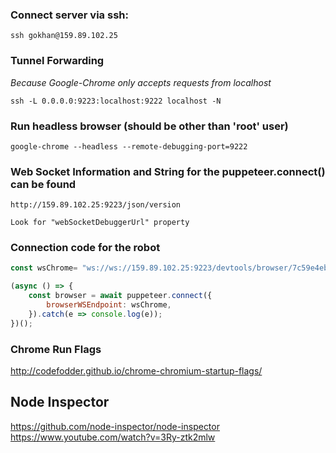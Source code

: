 ### Connect server via ssh:
```
ssh gokhan@159.89.102.25
```

### Tunnel Forwarding
_Because Google-Chrome only accepts requests from localhost_
```
ssh -L 0.0.0.0:9223:localhost:9222 localhost -N
```

### Run headless browser (should be other than 'root' user)
```
google-chrome --headless --remote-debugging-port=9222
```

### Web Socket Information and String for the puppeteer.connect() can be found
```
http://159.89.102.25:9223/json/version

Look for "webSocketDebuggerUrl" property
```

### Connection code for the robot
```js
const wsChrome= "ws://ws://159.89.102.25:9223/devtools/browser/7c59e4eb-d442-4ad6-8df3-94488a0bfe9b";

(async () => {
    const browser = await puppeteer.connect({
        browserWSEndpoint: wsChrome,
    }).catch(e => console.log(e));
})();
```

### Chrome Run Flags
http://codefodder.github.io/chrome-chromium-startup-flags/

## Node Inspector
https://github.com/node-inspector/node-inspector
https://www.youtube.com/watch?v=3Ry-ztk2mlw
